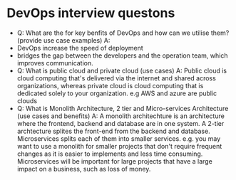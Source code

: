 # DevOps interview questons

- Q: What are the for key benfits of DevOps and how can we utilise them?
(provide use case examples)
A: 
- DevOps increase the speed of deployment
- bridges the gap between the developers and the operation team, which improves communication.
- Q: What is public cloud and private cloud (use cases)
A: Public cloud is cloud computing that's delivered via the internet and shared across organizations, whereas private cloud is cloud computing that is dedicated solely to your organization. e.g AWS and azure are public clouds
- Q: What is Monolith Architecture, 2 tier and Micro-services Architecture (use cases and benefits)
A: A monolith architechture is an architecture where the frontend, backend and database are in one system. A 2-tier archtecture splites the front-end from the backend and database. Microservices splits each of them into smaller services.
e.g. you may want to use a monolith for smaller projects that don't require frequent changes as it is easier to implements and less time consuming. Microservices will be important for large projects that have a large impact on a business, such as loss of money.
